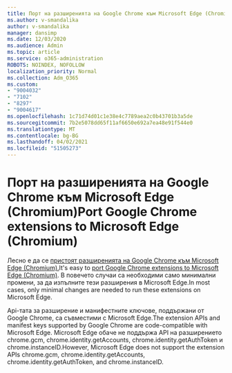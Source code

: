 ```yaml
---
title: Порт на разширенията на Google Chrome към Microsoft Edge (Chromium)
ms.author: v-smandalika
author: v-smandalika
manager: dansimp
ms.date: 12/03/2020
ms.audience: Admin
ms.topic: article
ms.service: o365-administration
ROBOTS: NOINDEX, NOFOLLOW
localization_priority: Normal
ms.collection: Adm_O365
ms.custom:
- "9004032"
- "7102"
- "8297"
- "9004617"
ms.openlocfilehash: 1c71d74d01c1e38e4c7789aea2c0b43701b3a5de
ms.sourcegitcommit: 7b2e5078dd65f11af6650e692a7ea48e91f544e0
ms.translationtype: MT
ms.contentlocale: bg-BG
ms.lasthandoff: 04/02/2021
ms.locfileid: "51505273"
---
```

# <a name="port-google-chrome-extensions-to-microsoft-edge-chromium"></a><span data-ttu-id="99316-102">Порт на разширенията на Google Chrome към Microsoft Edge (Chromium)</span><span class="sxs-lookup"><span data-stu-id="99316-102">Port Google Chrome extensions to Microsoft Edge (Chromium)</span></span>

<span data-ttu-id="99316-103">Лесно е да се [пристоят разширенията на Google Chrome към Microsoft Edge (Chromium).](https://docs.microsoft.com/microsoft-edge/extensions-chromium/developer-guide/port-chrome-extension)</span><span class="sxs-lookup"><span data-stu-id="99316-103">It's easy to [port Google Chrome extensions to Microsoft Edge (Chromium)](https://docs.microsoft.com/microsoft-edge/extensions-chromium/developer-guide/port-chrome-extension).</span></span> <span data-ttu-id="99316-104">В повечето случаи са необходими само минимални промени, за да изпълните тези разширения в Microsoft Edge.</span><span class="sxs-lookup"><span data-stu-id="99316-104">In most cases, only minimal changes are needed to run these extensions on Microsoft Edge.</span></span>

<span data-ttu-id="99316-105">Api-тата за разширение и манифестните ключове, поддържани от Google Chrome, са съвместими с Microsoft Edge.</span><span class="sxs-lookup"><span data-stu-id="99316-105">The extension APIs and manifest keys supported by Google Chrome are code-compatible with Microsoft Edge.</span></span> <span data-ttu-id="99316-106">Microsoft Edge обаче не поддържа API на разширението chrome.gcm, chrome.identity.getAccounts, chrome.identity.getAuthToken и chrome.instanceID.</span><span class="sxs-lookup"><span data-stu-id="99316-106">However, Microsoft Edge does not support the extension APIs chrome.gcm, chrome.identity.getAccounts, chrome.identity.getAuthToken, and chrome.instanceID.</span></span>